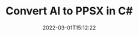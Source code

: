---
############################# Static ############################
layout: "auto-gen-conversion"
date: 2022-03-01T15:12:22
draft: false
otherformats: bmp dcm emf emz gif ico jp2 jpeg jpg png pps ppsx ppt pptx psb psd svg svgz tga tif tiff webp wmf wmz
breadcrumb: AI to PPSX in C#

############################# Head ############################
head_title: "AI to PPSX Converter in C#"
head_description: "Convert AI to PPSX in .NET using a few lines of code. Use the GroupDocs Document Conversion API to convert over 160 file formats."

############################# Header ############################
title: "Convert AI to PPSX in C#"
description: "AI to PPSX conversion with a few lines of .NET code"
bg_image: "https://cms.admin.containerize.com/templates/aspose/App_Themes/V3/images/bg/header1.png"
bg_overlay: false
button:
    enable: true

############################# SubMenu ############################
submenu:
    enable: true

    left:
        img_alt: "GroupDocs.Conversion for .NET"
        image: "https://cms.admin.containerize.com/templates/groupdocs/images/product-logos/90x90-noborder/groupdocs-conversion-net.png"
        product: "GroupDocs.Conversion"
        platform: ".NET"

    

############################# About ############################
about:
    enable: true
    title: "About GroupDocs.Conversion для .NET API"
    content: |
        [GroupDocs.Conversion for .NET](https://products.groupdocs.com/conversion/net/) can be used to convert Microsoft Word, Excel, PowerPoint, PDF, Visio and other formats. GroupDocs.Conversion is a standalone API that is suitable for back-end and internal systems where high performance is required. It does not depend on any software such as Microsoft or Open Office.
    

overview:
    enable: true
    content: |
        Convert your AI files to PPSX in .NET easily. You can use just a couple of C# code lines in any platform of your choice like - Windows, Linux, macOS.
        You can try AI to PPSX conversion for free and evaluate conversion results quality.
        Along with simple file conversion scenarios you can try more advanced options for loading source AI file and for saving output PPSX result. 
        
        For example, for the source AI file you may use the following load options:

        * auto-detect file format;
        * specify password for protected files (if file format supports it);
        * replace missing fonts to preserve document appearance.
        
        There are also advanced convert options for the PPSX file:

        * convert specific document page or page range;
        * add a watermark to the converted PPSX file.

        Once conversion is completed you can save your PPSX file to the local file path or any third-party storage like FTP, Amazon S3, Google Drive, Dropbox etc.
        Please note - to convert AI to PPSX there is no need for any additional software installed - like MS Office, Open Office, Adobe Acrobat Reader etc. 


############################# Steps ############################
steps:
    enable: true
    title_left: "Steps to convert AI to PPSX in C#"
    content_left: |
        [GroupDocs.Conversion](https://products.groupdocs.com/conversion/net/) makes it easy for developers to convert a AI file to PPSX with a few lines of code.

        * Create an instance of the Converter class and provide the file AI with the full path
        * Create and set ConvertOptions for PPSX type.
        * Call the Converter.Convert method and pass the full path and format (PPSX) as a parameter
        
    title_right: "System Requirements"
    content_right: |
        Basic conversion with GroupDocs.Conversion for .NET can be done in just a few simple steps. Our APIs are supported on all major platforms and operating systems. Before executing the code below, make sure you have the following prerequisites installed on your system.

        * Operating systems: Microsoft Windows, Linux, MacOS
        * Development environments: Microsoft Visual Studio, Xamarin, MonoDevelop
        * Frameworks: .NET Framework, .NET Standard, .NET Core, Mono
        * Get the latest GroupDocs.Conversion for .NET from [Nuget](https://www.nuget.org/packages/groupdocs.conversion)
        
    code: |
        ```cs
        // Load AI file
        var converter = new GroupDocs.Conversion.Converter("template.ai");
        // Set conversion parameters for PPSX format
        var convertOptions = converter.GetPossibleConversions()["ppsx"].ConvertOptions;
        // Convert to PPSX format
        converter.Convert("output.ppsx", convertOptions);        
        ```
        
demos:
    enable: true
    title: "AI to PPSX Live Demo"
    content: |
       Convert AI to PPSX now by visiting the [GroupDocs.Conversion App](https://products.groupdocs.app/conversion/family) website. Online demo has the following advantages
          

more_formats:
    enable: true
    title: "Other supported transformations AI"
    content: "You can also convert AI to many other file formats. Please see the list below."
       
       
back_to_top:
    enable: true
---